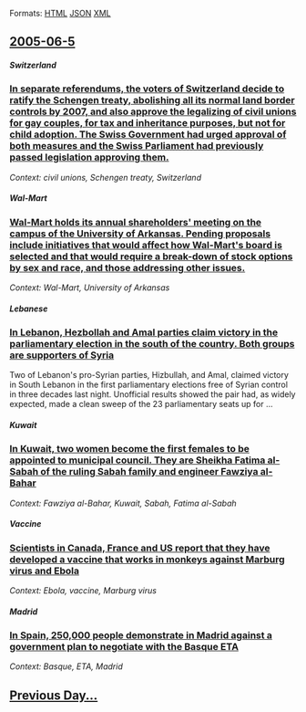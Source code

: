 
Formats: [HTML](2005/06/5/index.html)  [JSON](2005/06/5/index.json)  [XML](2005/06/5/index.xml)  

## [2005-06-5](/news/2005/06/5/index.md)

##### Switzerland
### [ In separate referendums, the voters of Switzerland decide to ratify the Schengen treaty, abolishing all its normal land border controls by 2007, and also approve the legalizing of civil unions for gay couples, for tax and inheritance purposes, but not for child adoption. The Swiss Government had urged approval of both measures and the Swiss Parliament had previously passed legislation approving them. ](/news/2005/06/5/in-separate-referendums-the-voters-of-switzerland-decide-to-ratify-the-schengen-treaty-abolishing-all-its-normal-land-border-controls-by.md)
_Context: civil unions, Schengen treaty, Switzerland_

##### Wal-Mart
### [ Wal-Mart holds its annual shareholders' meeting on the campus of the University of Arkansas. Pending proposals include initiatives that would affect how Wal-Mart's board is selected and that would require a break-down of stock options by sex and race, and those addressing other issues. ](/news/2005/06/5/wal-mart-holds-its-annual-shareholders-meeting-on-the-campus-of-the-university-of-arkansas-pending-proposals-include-initiatives-that-wou.md)
_Context: Wal-Mart, University of Arkansas_

##### Lebanese
### [ In Lebanon, Hezbollah and Amal parties claim victory in the parliamentary election in the south of the country. Both groups are supporters of Syria ](/news/2005/06/5/in-lebanon-hezbollah-and-amal-parties-claim-victory-in-the-parliamentary-election-in-the-south-of-the-country-both-groups-are-supporters.md)
Two of Lebanon&#39;s pro-Syrian parties, Hizbullah, and Amal, claimed victory in South Lebanon in the first parliamentary elections free of Syrian control in three decades last night. Unofficial results showed the pair had, as widely expected, made a clean sweep of the 23 parliamentary seats up for ...

##### Kuwait
### [ In Kuwait, two women become the first females to be appointed to municipal council. They are Sheikha Fatima al-Sabah of the ruling Sabah family and engineer Fawziya al-Bahar ](/news/2005/06/5/in-kuwait-two-women-become-the-first-females-to-be-appointed-to-municipal-council-they-are-sheikha-fatima-al-sabah-of-the-ruling-sabah-fa.md)
_Context: Fawziya al-Bahar, Kuwait, Sabah, Fatima al-Sabah_

##### Vaccine
### [ Scientists in Canada, France and US report that they have developed a vaccine that works in monkeys against Marburg virus and Ebola ](/news/2005/06/5/scientists-in-canada-france-and-us-report-that-they-have-developed-a-vaccine-that-works-in-monkeys-against-marburg-virus-and-ebola.md)
_Context: Ebola, vaccine, Marburg virus_

##### Madrid
### [ In Spain, 250,000 people demonstrate in Madrid against a government plan to negotiate with the Basque ETA ](/news/2005/06/5/in-spain-250-000-people-demonstrate-in-madrid-against-a-government-plan-to-negotiate-with-the-basque-eta.md)
_Context: Basque, ETA, Madrid_

## [Previous Day...](/news/2005/06/4/index.md)

